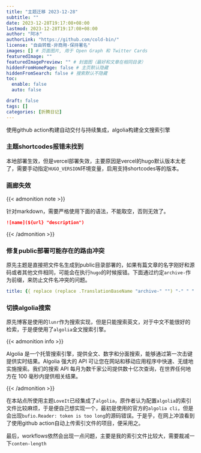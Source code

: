```yaml
---
title: "主题迁移 2023-12-28"
subtitle: ""
date: 2023-12-28T19:17:08+08:00
lastmod: 2023-12-28T19:17:08+08:00
author: "阿冰"
authorLink: "https://github.com/cold-bin/"
license: "自由转载-非商用-保持署名"
images: [] # 页面图片, 用于 Open Graph 和 Twitter Cards
featuredImage: ""
featuredImagePreview: "" # 封面图（最好和文章在相同目录）
hiddenFromHomePage: false # 主页默认隐藏
hiddenFromSearch: false # 搜索默认不隐藏
toc:
  enable: false
  auto: false

draft: false
tags: []
categories: [折腾日记]
---
```


使用github action构建自动交付与持续集成，algolia构建全文搜索引擎
<!--more-->

### 主题shortcodes报错未找到

本地部署生效，但是vercel部署失效，主要原因是vercel的hugo默认版本太老了，需要手动指定`HUGO_VERSION`环境变量，启用支持shortcodes等的版本。

### 画廊失效

{{< admonition note >}}

针对markdown，需要严格使用下面的语法，不能取空，否则无效了。

```markdown
![name](${url} "description")
```

{{< /admonition >}}

### 修复public部署可能存在的路由冲突

原先主题是直接把文件名生成到public目录部署的，如果有篇文章的名字刚好和源码或者其他文件相同，可能会在执行`hugo`的时候报错。下面通过约定`archive-`作为前缀，来防止文件名冲突的问题。

```yaml
title: {{ replace (replace .TranslationBaseName "archive-" "") "-" " " | title }}
```

### 切换algolia搜索

原先博客是使用的`lunr`作为搜索实现，但是只能搜索英文，对于中文不能很好的检索，于是便使用了`algolia`全文搜索引擎。

{{< admonition info >}}

Algolia 是一个托管搜索引擎，提供全文、数字和分面搜索，能够通过第一次击键提供实时结果。Algolia 强大的 API 可让您在网站和移动应用程序中快速、无缝地实施搜索。我们的搜索 API 每月为数千家公司提供数十亿次查询，在世界任何地方在 100 毫秒内提供相关结果。

{{< /admonition >}}

在本站点所使用主题`LoveIt`已经集成了`algolia`，原作者认为配置`algolia`的索引文件比较麻烦，于是便自己想实现一个，最初是使用的官方的`algolia cli`，但是会出现`bufio.Reader: token is too long`的源码错误。于是乎，在网上冲浪看到了使用github action自动上传索引文件的项目，便采用之。

最后，workflows依然会出现一点问题，主要是我的索引文件比较大，需要裁减一下`conten-length`
